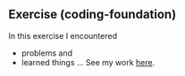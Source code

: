 ## Exercise (coding-foundation)

In this exercise I encountered
- problems
and
- learned things
...
See my work [here](https://shenshenl.github.io/cdv-student/coding-exercises/coding-foundation/website/).

<!-- See my work [here](https://leoneckert.github.io/cdv-student/coding-exercises/placeholder/website/). (note this link goes to GitHub Pages, the *public* face of this project)
̨ -->
